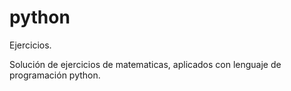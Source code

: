 # python
Ejercicios.

Solución de ejercicios de matematicas, aplicados con lenguaje de programación python.
